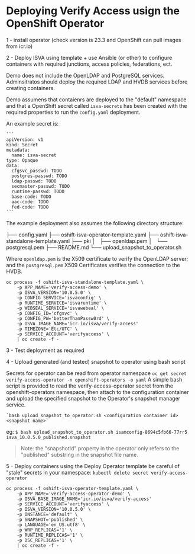 # Deploying Verify Access usign the OpenShift Operator

1 - install operator (check version is 23.3 and OpenShift can pull images from icr.io)

2 - Deploy ISVA using template + use Ansible (or other) to configure containers with required junctions, access policies, federations, ect.

Demo does not include the OpenLDAP and PostgreSQL services. Adminsitratos should deploy the required LDAP and HVDB
services before creating containers.

Demo assumens that contaienrs are deployed to the "default" namespace and that a OpenShift secret called `isva-secrets`
has been created with the required properties to run the `config.yaml` deployment.

An example secret is:

    ```
    apiVersion: v1
    kind: Secret
    metadata:
      name: isva-secret
    type: Opaque
    data:
      cfgsvc_passwd: TODO
      postgres-passwd: TODO
      ldap-passwd: TODO
      secmaster-passwd: TODO
      runtime-passwd: TODO
      base-code: TODO
      aac-code: TODO
      fed-code: TODO
    ```

The example deployment also assumes the following directory structure:

├── config.yaml
├── oshift-isva-operator-template.yaml
├── oshift-isva-standalone-template.yaml
├── pki
│   ├── openldap.pem
│   └── postgresql.pem
├── README.md
└── upload_snapshot_to_operator.sh

Where `openldap.pem` is the X509 certificate to verify the OpenLDAP server; and the `postgresql.pem` X509 Certificates
verifies the connection to the HVDB.

    oc process -f oshift-isva-standalone-template.yaml \
        -p APP_NAME='verify-access-demo' \
        -p ISVA_VERSION='10.0.5.0' \
        -p CONFIG_SERVICE='isvaconfig' \
        -p RUNTIME_SERVICE='isvaruntime' \
        -p WEBSEAL_SERVICE='isvawebeal' \
        -p CONFIG_ID='cfgsvc' \
        -p CONFIG_PW='betterThanPassw0rd' \
        -p ISVA_IMAGE_NAME='icr.io/isva/verify-access'
        -p TIMEZONE='Etc/UTC' \
        -p SERVICE_ACCOUNT='verifyaccess' \
        | oc create -f -


3 - Test deployment as required

4 - Upload generated (and tested) snapshot to operator using bash script

Secrets for operator can be read from operator namespace
`oc get secret verify-access-operator -n openshift-operators -o yaml`
A simple bash script is provided to read the verify-access-operator secret from the openshift-operators namespace, then 
attach to the configuration container and upload the specified snapshot to the Operator's snapshot manager service.

    `bash upload_snapshot_to_operator.sh <configuration container id> <snapshot name>`

eg: `$ bash upload_snapshot_to_operator.sh isamconfig-8694c5fb66-77rr5 isva_10.0.5.0_published.snapshot`

>Note: the "snapshotId" property in the operator only refers to the "published" substring in the snapshot file name.

5 - Deploy containers using the Deploy Operator template
    be careful of "stale" secrets in your namespace: `kubectl delete secret verify-access-operator`


    oc process -f oshift-isva-operator-template.yaml \
        -p APP_NAME='verify-access-operator-demo' \
        -p ISVA_BASE_IMAGE_NAME='icr.io/isva/verify-access'
        -p SERVICE_ACCOUNT='verifyaccess' \
        -p ISVA_VERSION='10.0.5.0' \
        -p INSTANCE='default' \
        -p SNAPSHOT='published' \
        -p LANGUAGE='en_US.utf8' \
        -p WRP_REPLICAS='1' \
        -p RUNTIME_REPLICAS='1' \
        -p DSC_REPLICAS='1' \
        | oc create -f -
